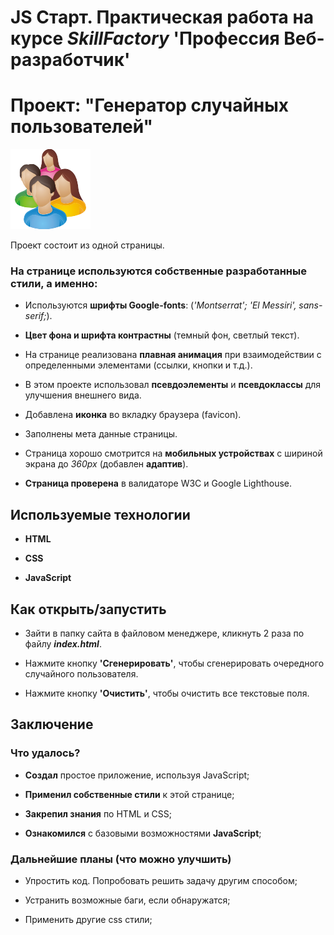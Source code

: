 # JS Старт. Практическая работа на курсе *SkillFactory* **'Профессия Веб-разработчик'**

# Проект: "Генератор cлучайных пользователей"

![news-logo](./img/users-logo.png)

Проект состоит из одной страницы.

### На странице используются собственные разработанные стили, а именно:

* Используются **шрифты Google-fonts**: (*'Montserrat'; 'El Messiri', sans-serif;*).

* **Цвет фона и шрифта контрастны** (темный фон, светлый текст).

* На странице реализована **плавная анимация** при взаимодействии с определенными элементами (ссылки, кнопки и т.д.).

* В этом проекте использовал **псевдоэлементы** и **псевдоклассы** для улучшения внешнего вида.

* Добавлена **иконка** во вкладку браузера (favicon).

* Заполнены мета данные страницы.

* Страница хорошо смотрится на **мобильных устройствах** с шириной экрана до *360px* (добавлен **адаптив**).

* **Страница проверена** в валидаторе W3C и Google Lighthouse.

## Используемые технологии

* **HTML**

* **CSS**

* **JavaScript**

## Как открыть/запустить

* Зайти в папку сайта в файловом менеджере, кликнуть 2 раза по файлу ***index.html***.

* Нажмите кнопку **'Сгенерировать'**, чтобы сгенерировать очередного случайного пользователя.

* Нажмите кнопку **'Очистить'**, чтобы очистить все текстовые поля.

## Заключение

### Что удалось?

* **Создал** простое приложение, используя JavaScript; 

* **Применил собственные стили** к этой странице;

* **Закрепил знания** по HTML и CSS; 

* **Ознакомился** с базовыми возможностями **JavaScript**;

### Дальнейшие планы (что можно улучшить)

* Упростить код. Попробовать решить задачу другим способом;

* Устранить возможные баги, если обнаружатся;

* Применить другие css стили;